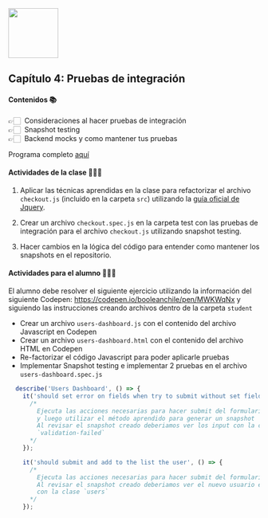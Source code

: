 <img src="https://res.cloudinary.com/boolean-spa/image/upload/v1591158800/logo_vayedu.svg" width=100> 

## Capítulo 4: Pruebas de integración

#### Contenidos :books:
👉🏻 &nbsp;Consideraciones al hacer pruebas de integración <br/>
👉🏻 &nbsp;Snapshot testing <br/>
👉🏻 &nbsp;Backend mocks y como mantener tus pruebas <br/>

Programa completo [aquí](https://drive.google.com/open?id=1pz9LCqUx2sgtuk0cekVucWc0lxEzoLXx)

#### Actividades de la clase 🧑🏻‍🏫

1) Aplicar las técnicas aprendidas en la clase para refactorizar el archivo `checkout.js` (incluido en la carpeta `src`) utilizando la [guía oficial de Jquery](https://learn.jquery.com/code-organization/concepts/#the-object-literal).


2) Crear un archivo `checkout.spec.js` en la carpeta test con las pruebas de integración para el archivo `checkout.js` utilizando snapshot testing.

3) Hacer cambios en la lógica del código para entender como mantener los snapshots en el repositorio.

#### Actividades para el alumno 👨🏻‍💻

El alumno debe resolver el siguiente ejercicio utilizando la información del siguiente Codepen:
  https://codepen.io/booleanchile/pen/MWKWqNx
y siguiendo las instrucciones creando archivos dentro de la carpeta `student`

- Crear un archivo `users-dashboard.js` con el contenido del archivo Javascript en Codepen
- Crear un archivo `users-dashboard.html` con el contenido del
archivo HTML en Codepen
- Re-factorizar el código Javascript para poder aplicarle pruebas
- Implementar Snapshot testing e implementar 2 pruebas en el archivo `users-dashboard.spec.js`

```javascript
  describe('Users Dashboard', () => {
    it('should set error on fields when try to submit without set fields', () => {
      /*
        Ejecuta las acciones necesarias para hacer submit del formulario sin agregar datos
        y luego utilizar el método aprendido para generar un snapshot
        Al revisar el snapshot creado deberiamos ver los input con la clase
        `validation-failed`
      */
    });

    it('should submit and add to the list the user', () => {
      /*
        Ejecuta las acciones necesarias para hacer submit del formulario agregando los datos necesarios y luego utilizar el método aprendido para generar un snapshot
        Al revisar el snapshot creado deberiamos ver el nuevo usuario en el div
        con la clase `users`
      */
    });
```
